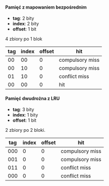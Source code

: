 #### Pamięć z mapowaniem  bezpośrednim

- **tag**: $2$ bity 
- **index**: $2$ bity
- **offset**: $1$ bit

$4$ zbiory po $1$ blok

| tag  | index | offset | hit             |
| ---- | ----- | ------ | --------------- |
| 00   | 00    | 0      | compulsory miss |
| 00   | 10    | 0      | compulsory miss |
| 01   | 10    | 0      | conflict miss   |
| 00   | 00    | 0      | hit             |

#### Pamięć dwudrożna z LRU

- **tag**: $3$ bity 
- **index**: $1$ bity
- **offset**: $1$ bit

$2$ zbiory po $2$ bloki.

| tag | index | offset | hit             |
| --- | ----- | ------ | --------------- |
| 000 | 0     | 0      | compulsory miss |
| 001 | 0     | 0      | compulsory miss |
| 011 | 0     | 0      | conflict miss   |
| 000 | 0     | 0      | conflict miss   |
